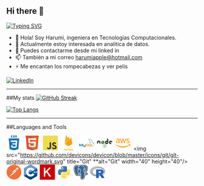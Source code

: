 ## Hi there 👋

[![Typing SVG](https://readme-typing-svg.demolab.com/?lines=Hola!+Soy+Harumi+Manzano)](https://git.io/typing-svg)

- 🔭 Hola! Soy Harumi, ingeniera en Tecnologías Computacionales. 
- 🌱 Actualmente estoy interesada en analitica de datos.
- 💬 Puedes contactarme desde mi linked in
- 📫 También a mi correo harumiapple@hotmail.com
- ⚡ Me encantan los rompecabezas y ver pelis 

[![LinkedIn](https://img.shields.io/badge/LinkedIn-%230077B5.svg?logo=linkedin&logoColor=white)](https://www.linkedin.com/in/harumi-cristal-manzano-ya%C3%B1ez-81225b200/)

---

##My stats 
[![GitHub Streak](http://github-readme-streak-stats.herokuapp.com?user=HarumiManz&theme=dark&background=000000)](https://git.io/streak-stats)

[![Top Langs](https://github-readme-stats.vercel.app/api/top-langs/?username=HarumiManz&layout=compact&theme=vision-friendly-dark)](https://github.com/anuraghazra/github-readme-stats)

---

##Languages and Tools

  <img src="https://github.com/devicons/devicon/blob/master/icons/css3/css3-plain-wordmark.svg"  title="CSS3" alt="CSS" width="40" height="40"/>&nbsp;
  <img src="https://github.com/devicons/devicon/blob/master/icons/html5/html5-original.svg" title="HTML5" alt="HTML" width="40" height="40"/>&nbsp;
  <img src="https://github.com/devicons/devicon/blob/master/icons/javascript/javascript-original.svg" title="JavaScript" alt="JavaScript" width="40" height="40"/>&nbsp;
  <img src="https://github.com/devicons/devicon/blob/master/icons/firebase/firebase-plain-wordmark.svg" title="Firebase" alt="Firebase" width="40" height="40"/>&nbsp;
  <img src="https://github.com/devicons/devicon/blob/master/icons/mysql/mysql-original-wordmark.svg" title="MySQL"  alt="MySQL" width="40" height="40"/>&nbsp;
  <img src="https://github.com/devicons/devicon/blob/master/icons/nodejs/nodejs-original-wordmark.svg" title="NodeJS" alt="NodeJS" width="40" height="40"/>&nbsp;
  <img src="https://github.com/devicons/devicon/blob/master/icons/amazonwebservices/amazonwebservices-plain-wordmark.svg" title="AWS" alt="AWS" width="40" height="40"/>&nbsp;
  <img src="https://github.com/devicons/devicon/blob/master/icons/git/git-original-wordmark.svg" title="Git" **alt="Git" width="40" height="40"/>
  <img src="https://raw.githubusercontent.com/devicons/devicon/master/icons/postman/postman-original.svg" title="Postman" alt="Postman" width="40" height="40"/>
  <img src="https://raw.githubusercontent.com/devicons/devicon/master/icons/cplusplus/cplusplus-original.svg" title="C++" alt="C++" width="40" height="40"/>
  <img src="https://raw.githubusercontent.com/devicons/devicon/master/icons/keras/keras-original.svg" title="Keras" alt="Keras" width="40" height="40"/>
  <img src="https://raw.githubusercontent.com/devicons/devicon/master/icons/python/python-original.svg" title="Python" alt="Python" width="40" height="40"/>
  <img src="https://raw.githubusercontent.com/devicons/devicon/master/icons/postgresql/postgresql-original.svg" title="PostgreSQL" alt="PostgreSQL" width="40" height="40"/>
  <img src="https://raw.githubusercontent.com/devicons/devicon/master/icons/r/r-original.svg" title="R" alt="R" width="40" height="40"/>

